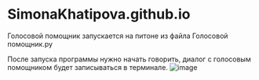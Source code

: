 # SimonaKhatipova.github.io

Голосовой помощник запускается на питоне из файла Голосовой помощник.py


После запуска программы нужно начать говорить, диалог с голосовым помощником будет записываться в терминале. 
![image](https://user-images.githubusercontent.com/44696785/144862595-90d7aa56-41d7-43d6-bc73-bf1757230de5.png)


